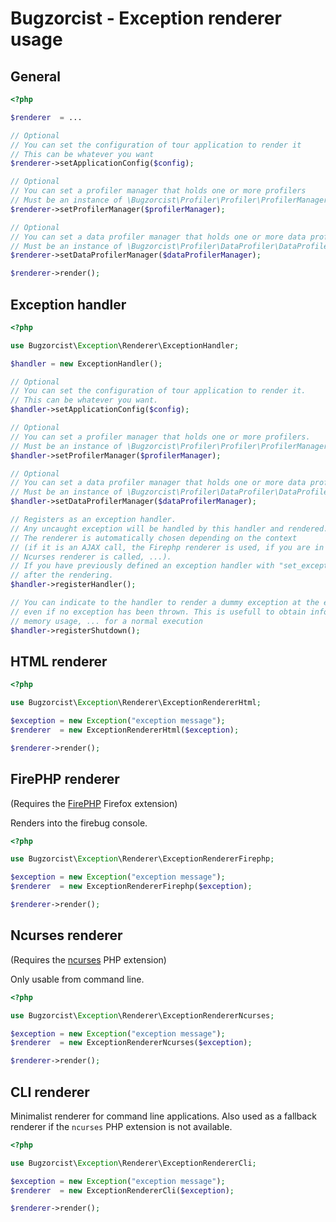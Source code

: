 Bugzorcist - Exception renderer usage
=====================================

General
-------

```php
<?php

$renderer  = ...

// Optional
// You can set the configuration of tour application to render it
// This can be whatever you want
$renderer->setApplicationConfig($config);

// Optional
// You can set a profiler manager that holds one or more profilers
// Must be an instance of \Bugzorcist\Profiler\Profiler\ProfilerManager
$renderer->setProfilerManager($profilerManager);

// Optional
// You can set a data profiler manager that holds one or more data profilers
// Must be an instance of \Bugzorcist\Profiler\DataProfiler\DataProfilerManager
$renderer->setDataProfilerManager($dataProfilerManager);

$renderer->render();

```

Exception handler
-----------------

```php
<?php

use Bugzorcist\Exception\Renderer\ExceptionHandler;

$handler = new ExceptionHandler();

// Optional
// You can set the configuration of tour application to render it.
// This can be whatever you want.
$handler->setApplicationConfig($config);

// Optional
// You can set a profiler manager that holds one or more profilers.
// Must be an instance of \Bugzorcist\Profiler\Profiler\ProfilerManager
$handler->setProfilerManager($profilerManager);

// Optional
// You can set a data profiler manager that holds one or more data profilers.
// Must be an instance of \Bugzorcist\Profiler\DataProfiler\DataProfilerManager
$handler->setDataProfilerManager($dataProfilerManager);

// Registers as an exception handler.
// Any uncaught exception will be handled by this handler and rendered.
// The renderer is automatically chosen depending on the context
// (if it is an AJAX call, the Firephp renderer is used, if you are in command line the
// Ncurses renderer is called, ...).
// If you have previously defined an exception handler with "set_exception_handler()", it will be called
// after the rendering.
$handler->registerHandler();

// You can indicate to the handler to render a dummy exception at the end of the PHP execution,
// even if no exception has been thrown. This is usefull to obtain informations about execution time,
// memory usage, ... for a normal execution
$handler->registerShutdown();

```

HTML renderer
-------------

```php
<?php

use Bugzorcist\Exception\Renderer\ExceptionRendererHtml;

$exception = new Exception("exception message");
$renderer  = new ExceptionRendererHtml($exception);

$renderer->render();

```

FirePHP renderer
-------------

(Requires the [FirePHP](https://addons.mozilla.org/fr/firefox/addon/firephp/) Firefox extension)

Renders into the firebug console.

```php
<?php

use Bugzorcist\Exception\Renderer\ExceptionRendererFirephp;

$exception = new Exception("exception message");
$renderer  = new ExceptionRendererFirephp($exception);

$renderer->render();

```

Ncurses renderer
-------------

(Requires the [ncurses](http://pecl.php.net/package/ncurses) PHP extension)

Only usable from command line.

```php
<?php

use Bugzorcist\Exception\Renderer\ExceptionRendererNcurses;

$exception = new Exception("exception message");
$renderer  = new ExceptionRendererNcurses($exception);

$renderer->render();

```

CLI renderer
-------------

Minimalist renderer for command line applications. Also used as a fallback renderer if the `ncurses` PHP extension is not available.

```php
<?php

use Bugzorcist\Exception\Renderer\ExceptionRendererCli;

$exception = new Exception("exception message");
$renderer  = new ExceptionRendererCli($exception);

$renderer->render();

```
